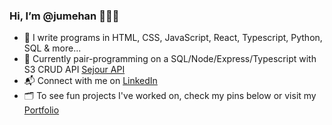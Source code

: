 ### Hi, I’m @jumehan 👩🏻‍💻

- 📝 I write programs in HTML, CSS, JavaScript, React, Typescript, Python, SQL & more...
- 📓 Currently pair-programming on a SQL/Node/Express/Typescript with S3 CRUD API [Sejour API](https://github.com/marshall-buck/sejour-be)
- 📬 Connect with me on [LinkedIn](https://www.linkedin.com/in/juliemenghan/)
- 🗂️ To see fun projects I've worked on, check my pins below or visit my [Portfolio](https://juliehan.me/)

<!---
jumehan/jumehan is a ✨ special ✨ repository because its `README.md` (this file) appears on your GitHub profile.
You can click the Preview link to take a look at your changes.
--->
